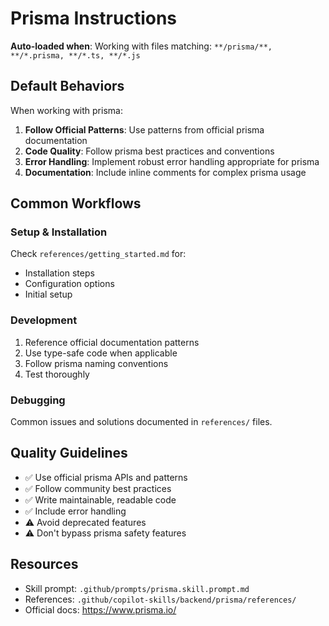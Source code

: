 # Prisma Instructions

**Auto-loaded when**: Working with files matching: `**/prisma/**, **/*.prisma, **/*.ts, **/*.js`

## Default Behaviors

When working with prisma:

1. **Follow Official Patterns**: Use patterns from official prisma documentation
2. **Code Quality**: Follow prisma best practices and conventions
3. **Error Handling**: Implement robust error handling appropriate for prisma
4. **Documentation**: Include inline comments for complex prisma usage

## Common Workflows

### Setup & Installation

Check `references/getting_started.md` for:
- Installation steps
- Configuration options
- Initial setup

### Development

1. Reference official documentation patterns
2. Use type-safe code when applicable
3. Follow prisma naming conventions
4. Test thoroughly

### Debugging

Common issues and solutions documented in `references/` files.

## Quality Guidelines

- ✅ Use official prisma APIs and patterns
- ✅ Follow community best practices
- ✅ Write maintainable, readable code
- ✅ Include error handling
- ⚠️ Avoid deprecated features
- ⚠️ Don't bypass prisma safety features

## Resources

- Skill prompt: `.github/prompts/prisma.skill.prompt.md`
- References: `.github/copilot-skills/backend/prisma/references/`
- Official docs: https://www.prisma.io/
